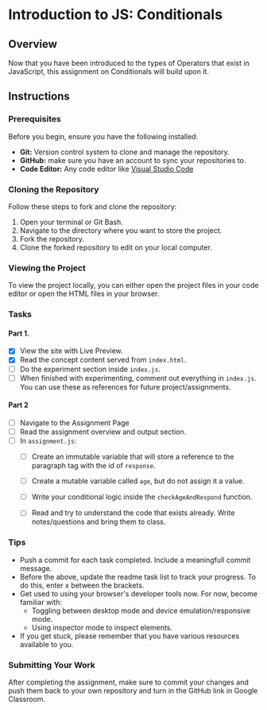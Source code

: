 # Introduction to JS: Conditionals

## Overview
Now that you have been introduced to the types of Operators that exist in JavaScript, this assignment on Conditionals will build upon it. 

## Instructions

### Prerequisites

Before you begin, ensure you have the following installed:

- **Git:** Version control system to clone and manage the repository.
- **GitHub:** make sure you have an account to sync your repositories to.
- **Code Editor:** Any code editor like [Visual Studio Code](https://code.visualstudio.com/)

### Cloning the Repository

Follow these steps to fork and clone the repository:

1. Open your terminal or Git Bash.
2. Navigate to the directory where you want to store the project.
3. Fork the repository.
4. Clone the forked repository to edit on your local computer.

### Viewing the Project

To view the project locally, you can either open the project files in your code editor or open the HTML files in your browser.

### Tasks

#### Part 1.

- [x] View the site with Live Preview.
- [x] Read the concept content served from `index.html`.
- [ ] Do the experiment section inside `index.js`.
- [ ] When finished with experimenting, comment out everything in `index.js`. You can use these as references for future project/assignments.

#### Part 2

- [ ] Navigate to the Assignment Page
- [ ] Read the assignment overview and output section.
- [ ] In `assignment.js`:
    - [ ] Create an immutable variable that will store a reference to the paragraph tag with the id of `response`.
    - [ ] Create a mutable variable called `age`, but do not assign it a value.
    - [ ] Write your conditional logic inside the `checkAgeAndRespond` function.
    - [ ] Read and try to understand the code that exists already. Write notes/questions and bring them to class.


### Tips
- Push a commit for each task completed. Include a meaningfull commit message.
- Before the above, update the readme task list to track your progress. To do this, enter x between the brackets.
- Get used to using your browser's developer tools now. For now, become familiar with: 
    - Toggling between desktop mode and device emulation/responsive mode.
    - Using inspector mode to inspect elements.
- If you get stuck, please remember that you have various resources available to you.


### Submitting Your Work

After completing the assignment, make sure to commit your changes and push them back to your own repository and turn in the GitHub link in Google Classroom.